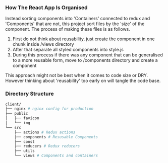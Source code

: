 ### How The React App Is Organised
Instead sorting components into 'Containers' connected to redux and 'Components' that are not, this project sort files by the 'size' of the component.
The process of making these files is as follows.

1. First do not think about reusability, just create the component in one chunk inside /views directory
2. After that separate all styled components into style.js
3. During this process if there was any component that can be generalised to a more reusable form, move to /components directory and create a component

This approach might not be best when it comes to code size or DRY. However thinking about 'reusability' too early on will tangle the code base.

### Directory Structure
```sh
client/
├── nginx # nginx config for production
├── public 
│   ├── favicon
│   └── img
└── src
    ├── actions # Redux actions 
    ├── components # Resusable Components 
    ├── const
    ├── reducers # Redux reducers
    ├── utils 
    └── views # Components and containers
```